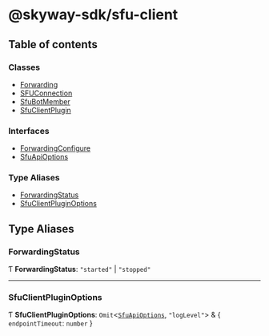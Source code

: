 # @skyway-sdk/sfu-client

## Table of contents

### Classes

- [Forwarding](classes/Forwarding.md)
- [SFUConnection](classes/SFUConnection.md)
- [SfuBotMember](classes/SfuBotMember.md)
- [SfuClientPlugin](classes/SfuClientPlugin.md)

### Interfaces

- [ForwardingConfigure](interfaces/ForwardingConfigure.md)
- [SfuApiOptions](interfaces/SfuApiOptions.md)

### Type Aliases

- [ForwardingStatus](modules.md#forwardingstatus)
- [SfuClientPluginOptions](modules.md#sfuclientpluginoptions)

## Type Aliases

### ForwardingStatus

Ƭ **ForwardingStatus**: ``"started"`` \| ``"stopped"``

___

### SfuClientPluginOptions

Ƭ **SfuClientPluginOptions**: `Omit`<[`SfuApiOptions`](interfaces/SfuApiOptions.md), ``"logLevel"``\> & { `endpointTimeout`: `number`  }
